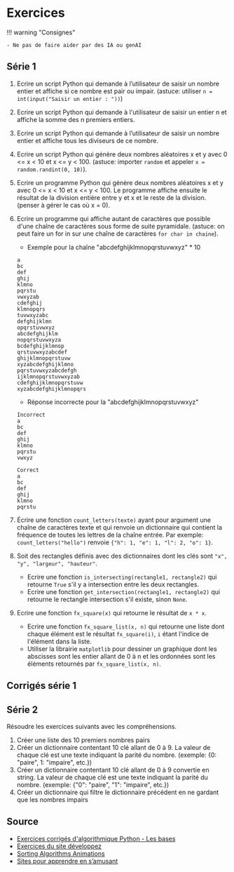 # Exercices

!!! warning "Consignes"

    - Ne pas de faire aider par des IA ou genAI

## Série 1

1. Ecrire un script Python qui demande à l’utilisateur de saisir un nombre entier et affiche si ce nombre est pair ou impair. (astuce: utiliser `n = int(input("Saisir un entier : "))`)
1. Ecrire un script Python qui demande à l'utilisateur de saisir un entier n et affiche la somme des n premiers entiers.
1. Ecrire un script Python qui demande à l’utilisateur de saisir un nombre entier et affiche tous les diviseurs de ce nombre.
1. Ecrire un script Python qui génère deux nombres aléatoires x et y avec 0 <= x < 10 et x <= y < 100. (astuce: importer `random` et appeler `x = random.randint(0, 10)`).
1. Ecrire un programme Python qui génère deux nombres aléatoires x et y avec 0 <= x < 10 et x <= y < 100. Le programme affiche ensuite le résultat de la division entière entre y et x et le reste de la division. (penser à gérer le cas où x = 0).
1. Ecrire un programme qui affiche autant de caractères que possible d'une chaîne de caractères  sous forme de suite pyramidale. (astuce: on peut faire un for in sur une chaîne de caractères `for char in chaine`).
    - Exemple pour la chaîne "abcdefghijklmnopqrstuvwxyz" * 10

    ```
    a 
    bc 
    def 
    ghij 
    klmno 
    pqrstu 
    vwxyzab 
    cdefghij 
    klmnopqrs 
    tuvwxyzabc 
    defghijklmn 
    opqrstuvwxyz 
    abcdefghijklm 
    nopqrstuvwxyza 
    bcdefghijklmnop 
    qrstuvwxyzabcdef 
    ghijklmnopqrstuvw 
    xyzabcdefghijklmno 
    pqrstuvwxyzabcdefgh 
    ijklmnopqrstuvwxyzab 
    cdefghijklmnopqrstuvw 
    xyzabcdefghijklmnopqrs
    ```

    - Réponse incorrecte pour la "abcdefghijklmnopqrstuvwxyz"

    ```
    Incorrect
    a 
    bc 
    def 
    ghij 
    klmno 
    pqrstu 
    vwxyz

    Correct
    a 
    bc 
    def 
    ghij 
    klmno 
    pqrstu 
    ```

1. Écrire une fonction `count_letters(texte)` ayant pour argument une chaîne de caractères texte et qui renvoie un dictionnaire qui contient la fréquence de toutes les lettres de la chaîne entrée. Par exemple: `count_letters("hello")` renvoie `{"h": 1, "e": 1, "l": 2, "o": 1}`.
1. Soit des rectangles définis avec des dictionnaires dont les clés sont `"x", "y", "largeur", "hauteur"`.
    - Ecrire une fonction `is_intersecting(rectangle1, rectangle2)` qui retourne `True` s'il y a intersection entre les deux rectangles.
    - Ecrire une fonction `get_intersection(rectangle1, rectangle2)` qui retourne le rectangle intersection s'il existe, sinon `None`.
1. Ecrire une fonction `fx_square(x)` qui retourne le résultat de `x * x`.
    - Ecrire une fonction `fx_square_list(x, n)` qui retourne une liste dont chaque élément est le résultat `fx_square(i)`, `i` étant l'indice de l'élément dans la liste.
    - Utiliser la librairie `matplotlib` pour dessiner un graphique dont les abscisses sont les entier allant de 0 à n et les ordonnées sont les éléments retournés par `fx_square_list(x, n)`.

## Corrigés série 1

## Série 2

Résoudre les exercices suivants avec les compréhensions.

1. Créer une liste des 10 premiers nombres pairs
1. Créer un dictionnaire contentant 10 clé allant de 0 à 9. La valeur de chaque clé est une texte indiquant la parité du nombre. (exemple: {0: "paire", 1: "impaire", etc.})
1. Créer un dictionnaire contentant 10 clé allant de 0 à 9 convertie en string. La valeur de chaque clé est une texte indiquant la parité du nombre. (exemple: {"0": "paire", "1": "impaire", etc.})
1. Créer un dictionnaire qui filtre le dictionnaire précédent en ne gardant que les nombres impairs

## Source

- [Exercices corrigés d'algorithmique Python - Les bases](https://www.tresfacile.net/tp-python-exercices-corriges-dalgorithmique-python-les-bases/)
- [Exercices du site développez](https://algo.developpez.com/exercices/)
- [Sorting Algorithms Animations](https://www.toptal.com/developers/sorting-algorithms)
- [Sites pour apprendre en s’amusant](https://info.blaisepascal.fr/exercices-python/)
